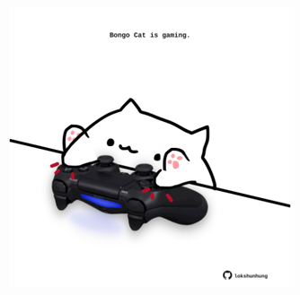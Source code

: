<!-- built at 14/10/2024, 23:00:47 UTC -->
<p align="center">
  <img width="500" height="500" src="./ReadmeImage.svg">
</p>
